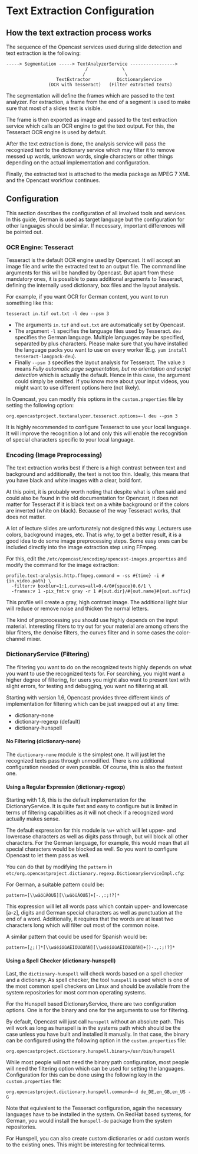 Text Extraction Configuration
=============================

How the text extraction process works
-------------------------------------

The sequence of the Opencast services used during slide detection and text extraction is the following:

    -----> Segmentation -----> TextAnalyzerService ----------------->
                                  /             \
                                 /               \
                       TextExtractor          DictionaryService
                    (OCR with Tesseract)   (Filter extracted texts)


The segmentation will define the frames which are passed to the text analyzer. For extraction, a frame from the end of a
segment is used to make sure that most of a slides text is visible.

The frame is then exported as image and passed to the text extraction service which calls an OCR engine to get the text
output. For this, the Tesseract OCR engine is used by default.

After the text extraction is done, the analysis service will pass the recognized text to the dictionary service which
may filter it to remove messed up words, unknown words, single characters or other things depending on the actual
implementation and configuration.

Finally, the extracted text is attached to the media package as MPEG 7 XML and the Opencast workflow continues.



Configuration
-------------

This section describes the configuration of all involved tools and services. In this guide, German is used as target
language but the configuration for other languages should be similar. If necessary, important differences will be
pointed out.


### OCR Engine: Tesseract

Tesseract is the default OCR engine used by Opencast. It will accept an image file and write the extracted text to an
output file. The command line arguments for this will be handled by Opencast. But apart from these mandatory ones, it is
possible to pass additional arguments to Tesseract, defining the internally used dictionary, box files and the layout
analysis.

For example, if you want OCR for German content, you want to run something like this:

    tesseract in.tif out.txt -l deu --psm 3

* The arguments `in.tif` and `out.txt` are automatically set by Opencast.
* The argument `-l` specifies the language files used by Tesseract. `deu` specifies the German language. Multiple
  languages may be specified, separated by plus characters. Please make sure that you have installed the language packs
  you want to use on every worker (E.g. `yum install tesseract-langpack-deu`).
* Finally `--psm 3` specifies the layout analysis for Tesseract. The value `3` means *Fully automatic page segmentation,
  but no orientation and script detection* which is actually the default. Hence in this case, the argument could simply
  be omitted. If you know more about your input videos, you might want to use different options here (not likely).

In Opencast, you can modify this options in the `custom.properties` file by setting the following option:

    org.opencastproject.textanalyzer.tesseract.options=-l deu --psm 3

It is highly recommended to configure Tesseract to use your local language. It will improve the recognition a lot and
only this will enable the recognition of special characters specific to your local language.


### Encoding (Image Preprocessing)

The text extraction works best if there is a high contrast between text and background and additionally, the text is not
too thin. Ideally, this means that you have black and white images with a clear, bold font.

At this point, it is probably worth noting that despite what is often said and could also be found in the old
documentation for Opencast, it does not matter for Tesseract if it is black text on a white background or if the colors
are inverted (white on black). Because of the way Tesseract works, that does not matter.

A lot of lecture slides are unfortunately not designed this way. Lecturers use colors, background images, etc. That is
why, to get a better result, it is a good idea to do some image preprocessing steps. Some easy ones can be included
directly into the image extraction step using FFmpeg.

For this, edit the `/etc/opencast/encoding/opencast-images.properties` and modify the command for the image
extraction:

    profile.text-analysis.http.ffmpeg.command = -ss #{time} -i #{in.video.path} \
      -filter:v boxblur=1:1,curves=all=0.4/0#{space}0.6/1 \
      -frames:v 1 -pix_fmt:v gray -r 1 #{out.dir}/#{out.name}#{out.suffix}

This profile will create a gray, high contrast image. The additional light blur will reduce or remove noise and thicken
the normal letters.

The kind of preprocessing you should use highly depends on the input material. Interesting filters to try out for your
material are among others the blur filters, the denoise filters, the curves filter and in some cases the color-channel
mixer.


### DictionaryService (Filtering)

The filtering you want to do on the recognized texts highly depends on what you want to use the recognized texts for.
For searching, you might want a higher degree of filtering, for users you might also want to present text with slight
errors, for testing and debugging, you want no filtering at all.

Starting with version 1.6, Opencast provides three different kinds of implementation for filtering which can be just
swapped out at any time:

* dictionary-none
* dictionary-regexp (default)
* dictionary-hunspell


#### No Filtering (dictionary-none)

The `dictionary-none` module is the simplest one. It will just let the recognized texts pass through
unmodified. There is no additional configuration needed or even possible. Of course, this is also the fastest one.


#### Using a Regular Expression (dictionary-regexp)

Starting with 1.6, this is the default implementation for the DictionaryService. It is quite fast and easy to configure
but is limited in terms of filtering capabilities as it will not check if a recognized word actually makes sense.

The default expression for this module is `\w+` which will let upper- and lowercase characters as well as digits pass
through, but will block all other characters. For the German language, for example, this would mean that all special
characters would be blocked as well. So you want to configure Opencast to let them pass as well.

You can do that by modifying the `pattern` in
`etc/org.opencastproject.dictionary.regexp.DictionaryServiceImpl.cfg`:

For German, a suitable pattern could be:

    pattern=[\\wäöüÄÖÜß][\\wäöüÄÖÜß]+[-.,:;!?]*

This expression will let all words pass which contain upper- and lowercase [a-z], digits and German special characters
as well as punctuation at the end of a word. Additionally, it requires that the words are at least two characters long
which will filter out most of the common noise.

A similar pattern that could be used for Spanish would be:

    pattern=[¿¡(]*[\\wáéíóúÁÉÍÓÚüÜñÑ][\\wáéíóúÁÉÍÓÚüÜñÑ]+[)-.,:;!?]*


#### Using a Spell Checker (dictionary-hunspell)

Last, the `dictionary-hunspell` will check words based on a spell checker and a dictionary. As spell checker,
the tool `hunspell` is used which is one of the most common spell checkers on Linux and should be available from the
system repositories for most common operating systems.

For the Hunspell based DictionaryService, there are two configuration options.  One is for the binary and one for the
arguments to use for filtering.

By default, Opencast will just call `hunspell` without an absolute path. This will work as long as hunspell is in the
systems path which should be the case unless you have built and installed it manually. In that case, the binary can be
configured using the following option in the `custom.properties` file:

    org.opencastproject.dictionary.hunspell.binary=/usr/bin/hunspell

While most people will not need the binary path configuration, most people will need the filtering option which can be
used for setting the languages. Configuration for this can be done using the following key in the `custom.properties`
file:

    org.opencastproject.dictionary.hunspell.command=-d de_DE,en_GB,en_US -G

Note that equivalent to the Tesseract configuration, again the necessary languages have to be installed in the system.
On RedHat based systems, for German, you would install the `hunspell-de` package from the system repositories.

For Hunspell, you can also create custom dictionaries or add custom words to the existing ones. This might be
interesting for technical terms.
